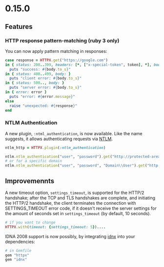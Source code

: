 # 0.15.0

## Features

### HTTP response pattern-matching (ruby 3 only)

You can now apply pattern matching in responses:

```ruby
case response = HTTPX.get("https://google.com")
in { status: 200..399, headers: [*, ["x-special-token", token], *], body: }
  puts "success: #{body.to_s}"
in { status: 400..499, body: }
  puts "client error: #{body.to_s}"
in { status: 500.., body: }
  puts "server error: #{body.to_s}"
in { error: error }
  puts "error: #{error.message}"
else
  raise "unexpected: #{response}"
end
```

### NTLM Authentication

A new plugin, `:ntml_authentication`, is now available. Like the name suggests, it allows authenticating requests via [NTLM](https://docs.microsoft.com/en-us/windows-server/security/kerberos/ntlm-overview).

```ruby
ntlm_http = HTTPX.plugin(:ntlm_authentication)

ntlm.ntlm_authentication("user", "password").get("http://protected-area-requiring-ntlm.net")
# or for a specific domain
ntlm.ntlm_authentication("user", "password", "Domain\\User").get("http://protected-area-requiring-ntlm.net")
```

## Improvemennts

A new timeout option, `settings_timeout`, is supported for the HTTP/2 handshake; after the TCP and TLS handshakes are complete, and initiating the HTTP/2 handshake, the client terminates the connection with SETTINGS_TIMEOUT error code, if it doesn't receive the server settings for the amount of seconds set in `settings_timeout` (by default, 10 seconds).

```ruby
# if you want to change
HTTPX.with(timeout: {settings_timeout: 5})....

```

IDNA 2008 support is now possibly, by integrating [idnx](https://github.com/HoneyryderChuck/idnx) into your dependencies:


```ruby
# in Gemfile
gem "httpx"
gem "idnx"
```